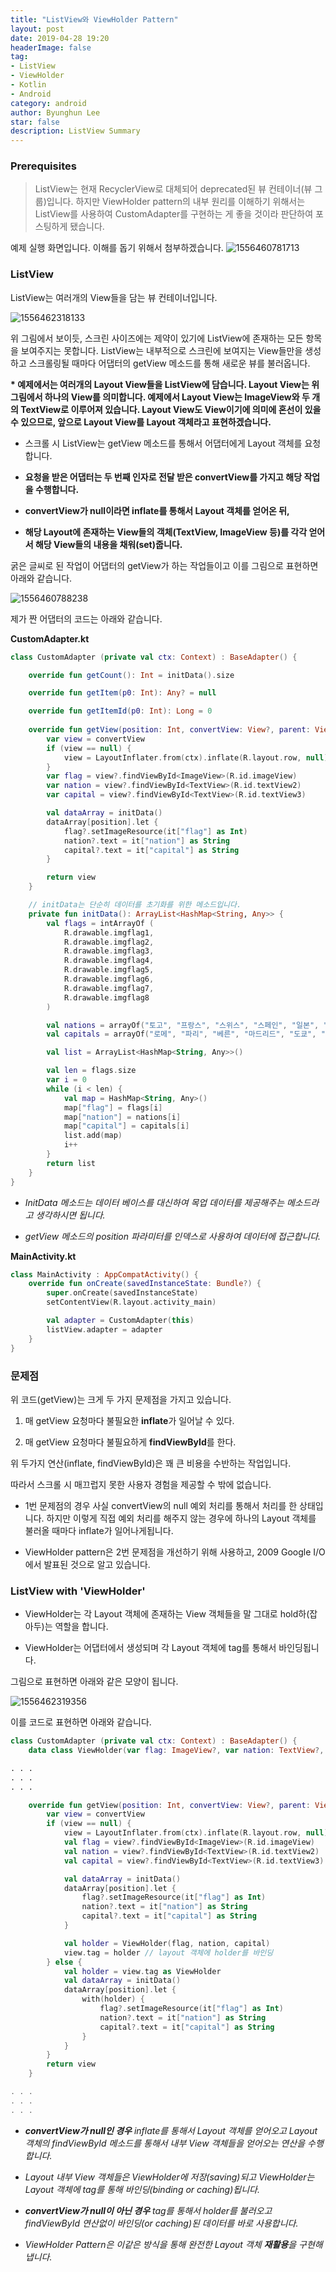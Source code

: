 ```yaml
---
title: "ListView와 ViewHolder Pattern"
layout: post
date: 2019-04-28 19:20
headerImage: false
tag:
- ListView
- ViewHolder
- Kotlin
- Android
category: android
author: Byunghun Lee
star: false
description: ListView Summary
---
```



### Prerequisites

> ListView는 현재 RecyclerView로 대체되어 deprecated된 뷰 컨테이너(뷰 그룹)입니다. 하지만 ViewHolder pattern의 내부 원리를 이해하기 위해서는 ListView를 사용하여 CustomAdapter를 구현하는 게 좋을 것이라 판단하여 포스팅하게 됐습니다.

예제 실행 화면입니다. 이해를 돕기 위해서 첨부하겠습니다.
![1556460781713](https://user-images.githubusercontent.com/48861849/56865660-76184f80-6a0b-11e9-8f27-df24c7c564e7.jpg)



### ListView

ListView는 여러개의 View들을 담는 뷰 컨테이너입니다. 

![1556462318133](https://user-images.githubusercontent.com/48861849/56865953-dc52a180-6a0e-11e9-87fa-7c914a49e605.jpg)

위 그림에서 보이듯, 스크린 사이즈에는 제약이 있기에 ListView에 존재하는 모든 항목을 보여주지는 못합니다. ListView는 내부적으로 스크린에 보여지는 View들만을 생성하고 스크롤링될 때마다 어댑터의 getView 메소드를 통해 새로운 뷰를 불러옵니다.

**\* 예제에서는 여러개의 Layout View들을 ListView에 담습니다. Layout View는 위 그림에서 하나의 View를 의미합니다. 예제에서 Layout View는 ImageView와 두 개의 TextView로 이루어져 있습니다. Layout View도 View이기에 의미에 혼선이 있을 수 있으므로, 앞으로 Layout View를 Layout 객체라고 표현하겠습니다.**

- 스크롤 시 ListView는 getView 메소드를 통해서 어댑터에게 Layout 객체를 요청합니다. 

- **요청을 받은 어댑터는 두 번째 인자로 전달 받은 convertView를 가지고 해당 작업을 수행합니다.** 

- **convertView가 null이라면 inflate를 통해서 Layout 객체를 얻어온 뒤,**

- **해당 Layout에 존재하는 View들의 객체(TextView, ImageView 등)를 각각 얻어서 해당 View들의 내용을 채워(set)줍니다.**

굵은 글씨로 된 작업이 어댑터의 getView가 하는 작업들이고 이를 그림으로 표현하면 아래와 같습니다.

![1556460788238](https://user-images.githubusercontent.com/48861849/56865708-d1e2d880-6a0b-11e9-8157-bd2e902b6ee6.jpg)

제가 짠 어댑터의 코드는 아래와 같습니다.

**CustomAdapter.kt**

```kotlin
class CustomAdapter (private val ctx: Context) : BaseAdapter() {

    override fun getCount(): Int = initData().size

    override fun getItem(p0: Int): Any? = null

    override fun getItemId(p0: Int): Long = 0
    
    override fun getView(position: Int, convertView: View?, parent: ViewGroup?): View? {
        var view = convertView
        if (view == null) {
            view = LayoutInflater.from(ctx).inflate(R.layout.row, null)
        }
        var flag = view?.findViewById<ImageView>(R.id.imageView)
        var nation = view?.findViewById<TextView>(R.id.textView2)
        var capital = view?.findViewById<TextView>(R.id.textView3)

        val dataArray = initData()
        dataArray[position].let {
            flag?.setImageResource(it["flag"] as Int)
            nation?.text = it["nation"] as String
            capital?.text = it["capital"] as String
        }

        return view
    }

    // initData는 단순히 데이터를 초기화를 위한 메소드입니다.
    private fun initData(): ArrayList<HashMap<String, Any>> {
        val flags = intArrayOf (
            R.drawable.imgflag1,
            R.drawable.imgflag2,
            R.drawable.imgflag3,
            R.drawable.imgflag4,
            R.drawable.imgflag5,
            R.drawable.imgflag6,
            R.drawable.imgflag7,
            R.drawable.imgflag8
        )

        val nations = arrayOf("토고", "프랑스", "스위스", "스페인", "일본", "독일", "브라질", "대한민국")
        val capitals = arrayOf("로메", "파리", "베른", "마드리드", "도쿄", "베를린", "브라질시티", "서울")

        val list = ArrayList<HashMap<String, Any>>()

        val len = flags.size
        var i = 0
        while (i < len) {
            val map = HashMap<String, Any>()
            map["flag"] = flags[i]
            map["nation"] = nations[i]
            map["capital"] = capitals[i]
            list.add(map)
            i++
        }
        return list
    }
}
```

- _InitData 메소드는 데이터 베이스를 대신하여 목업 데이터를 제공해주는 메소드라고 생각하시면 됩니다._

- _getView 메소드의 position 파라미터를 인덱스로 사용하여 데이터에 접근합니다._

  

**MainActivity.kt**

```kotlin
class MainActivity : AppCompatActivity() {
    override fun onCreate(savedInstanceState: Bundle?) {
        super.onCreate(savedInstanceState)
        setContentView(R.layout.activity_main)

        val adapter = CustomAdapter(this)
        listView.adapter = adapter
    }
}
```



### 문제점

위 코드(getView)는 크게 두 가지 문제점을 가지고 있습니다.

1. 매 getView 요청마다 불필요한 **inflate**가 일어날 수 있다.

2. 매 getView 요청마다 불필요하게 **findViewById**를 한다.

위 두가지 연산(inflate, findViewById)은 꽤 큰 비용을 수반하는 작업입니다. 

따라서 스크롤 시 매끄럽지 못한 사용자 경험을 제공할 수 밖에 없습니다.

- 1번 문제점의 경우 사실 convertView의 null 예외 처리를 통해서 처리를 한 상태입니다. 하지만 이렇게 직접 예외 처리를 해주지 않는 경우에 하나의 Layout 객체를 불러올 때마다 inflate가 일어나게됩니다.

- ViewHolder pattern은 2번 문제점을 개선하기 위해 사용하고, 2009 Google I/O에서 발표된 것으로 알고 있습니다.



### ListView with 'ViewHolder'

- ViewHolder는 각 Layout 객체에 존재하는 View 객체들을 말 그대로 hold하(잡아두)는 역할을 합니다.

- ViewHolder는 어댑터에서 생성되며 각 Layout 객체에 tag를 통해서 바인딩됩니다.

그림으로 표현하면 아래와 같은 모양이 됩니다.

![1556462319356](https://user-images.githubusercontent.com/48861849/56865958-eeccdb00-6a0e-11e9-9ec4-067078031655.jpg)


이를 코드로 표현하면 아래와 같습니다.

```kotlin
class CustomAdapter (private val ctx: Context) : BaseAdapter() {
    data class ViewHolder(var flag: ImageView?, var nation: TextView?, var capital: TextView?)

. . .
. . .
. . .

    override fun getView(position: Int, convertView: View?, parent: ViewGroup?): View? {
        var view = convertView
        if (view == null) {
            view = LayoutInflater.from(ctx).inflate(R.layout.row, null)
            val flag = view?.findViewById<ImageView>(R.id.imageView)
            val nation = view?.findViewById<TextView>(R.id.textView2)
            val capital = view?.findViewById<TextView>(R.id.textView3)

            val dataArray = initData()
            dataArray[position].let {
                flag?.setImageResource(it["flag"] as Int)
                nation?.text = it["nation"] as String
                capital?.text = it["capital"] as String
            }

            val holder = ViewHolder(flag, nation, capital)
            view.tag = holder // layout 객체에 holder를 바인딩
        } else {
            val holder = view.tag as ViewHolder
            val dataArray = initData()
            dataArray[position].let {
                with(holder) {
                    flag?.setImageResource(it["flag"] as Int)
                    nation?.text = it["nation"] as String
                    capital?.text = it["capital"] as String
                }
            }
        }
        return view
    }

. . .
. . .
. . .
```

- _**convertView가 null인 경우** inflate를 통해서 Layout 객체를 얻어오고 Layout 객체의 findViewById 메소드를 통해서 내부 View 객체들을 얻어오는 연산을 수행합니다._

- _Layout 내부 View 객체들은 ViewHolder에 저장(saving)되고 ViewHolder는 Layout 객체에 tag를 통해 바인딩(binding or caching)됩니다._

- _**convertView가 null이 아닌 경우** tag를 통해서 holder를 불러오고 findViewById 연산없이 바인딩(or caching)된 데이터를 바로 사용합니다._

- _ViewHolder Pattern은 이같은 방식을 통해 완전한 Layout 객체 **재활용**을 구현해냅니다._